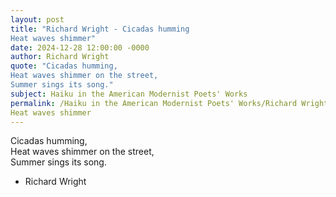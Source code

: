 ```yaml
---
layout: post
title: "Richard Wright - Cicadas humming  
Heat waves shimmer"
date: 2024-12-28 12:00:00 -0000
author: Richard Wright
quote: "Cicadas humming,  
Heat waves shimmer on the street,  
Summer sings its song."
subject: Haiku in the American Modernist Poets' Works
permalink: /Haiku in the American Modernist Poets' Works/Richard Wright/Richard Wright - Cicadas humming  
Heat waves shimmer
---
```


Cicadas humming,  
Heat waves shimmer on the street,  
Summer sings its song.

- Richard Wright
